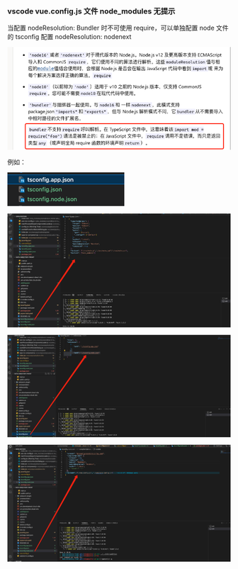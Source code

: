 ### vscode vue.config.js 文件 node_modules 无提示

当配置 nodeResolution: Bundler 时不可使用 require，可以单独配置 node 文件的 tsconfig 配置 nodeResolution: nodenext

![1700816928804](../images/vscodevue.config.js文件node_modules无提示/1700816928804.png)

例如：

![1700817030790](../images/vscodevue.config.js文件node_modules无提示/1700817030790.png)

![1700817048634](../images/vscodevue.config.js文件node_modules无提示/1700817048634.png)

![1700817066048](../images/vscodevue.config.js文件node_modules无提示/1700817066048.png)

![1700817106768](../images/vscodevue.config.js文件node_modules无提示/1700817106768.png)
